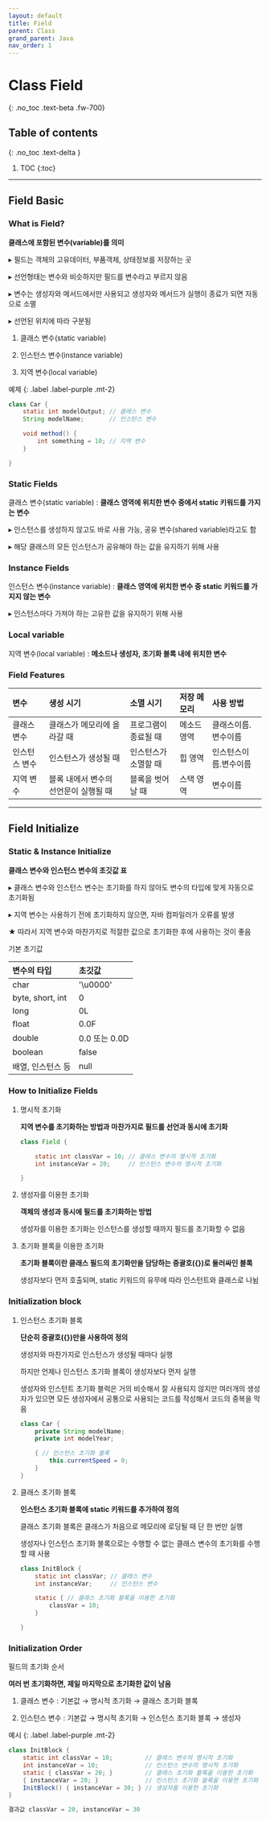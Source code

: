 ```yaml
---
layout: default
title: Field
parent: Class
grand_parent: Java
nav_order: 1
---
```


# Class Field
{: .no_toc .text-beta .fw-700}

## Table of contents
{: .no_toc .text-delta }

1. TOC
{:toc}

---

## Field Basic

### What is Field?

**클래스에 포함된 변수(variable)를 의미**

&#9656; 필드는 객체의 고유데이터, 부품객체, 상태정보를 저장하는 곳

&#9656; 선언형태는 변수와 비슷하지만 필드를 변수라고 부르지 않음

&#9656; 변수는 생성자와 메서드에서만 사용되고 생성자와 메서드가 실행이 종료가 되면 자동으로 소멸
   
&#9656; 선언된 위치에 따라 구분됨

1. 클래스 변수(static variable)

2. 인스턴스 변수(instance variable)

3. 지역 변수(local variable)

예제
{: .label .label-purple .mt-2}
```java
class Car {
    static int modelOutput; // 클래스 변수
    String modelName;       // 인스턴스 변수

    void method() {
        int something = 10; // 지역 변수
    }

}
```

### Static Fields

클래스 변수(static variable) : **클래스 영역에 위치한 변수 중에서 static 키워드를 가지는 변수**
    
&#9656; 인스턴스를 생성하지 않고도 바로 사용 가능, 공유 변수(shared variable)라고도 함

&#9656; 해당 클래스의 모든 인스턴스가 공유해야 하는 값을 유지하기 위해 사용

### Instance Fields

인스턴스 변수(instance variable) : **클래스 영역에 위치한 변수 중 static 키워드를 가지지 않는 변수**
    
&#9656; 인스턴스마다 가져야 하는 고유한 값을 유지하기 위해 사용

### Local variable

지역 변수(local variable) : **메소드나 생성자, 초기화 블록 내에 위치한 변수**

### Field Features

| 변수	| 생성 시기	| 소멸 시기	| 저장 메모리	| 사용 방법 |
|:-------|:---------|:--------|:--------------|:---------|
|클래스 변수	|클래스가 메모리에 올라갈 때	|프로그램이 종료될 때	|메소드 영역	|클래스이름.변수이름|
|인스턴스 변수	|인스턴스가 생성될 때	|인스턴스가 소멸할 때	|힙 영역	|인스턴스이름.변수이름|
|지역 변수	|블록 내에서 변수의 선언문이 실행될 때	|블록을 벗어날 때	|스택 영역	|변수이름|


---

## Field Initialize

### Static & Instance Initialize

**클래스 변수와 인스턴스 변수의 초깃값 표**

&#9656; 클래스 변수와 인스턴스 변수는 초기화를 하지 않아도 변수의 타입에 맞게 자동으로 초기화됨

&#9656; 지역 변수는 사용하기 전에 초기화하지 않으면, 자바 컴파일러가 오류를 발생

★ 따라서 지역 변수와 마찬가지로 적절한 값으로 초기화한 후에 사용하는 것이 좋음

기본 초기값

| 변수의 타입	   | 초깃값     |
|:----------------|:----------|
| char	          | '\u0000'  |
|byte, short, int |	0         |
|long	          | 0L        |
|float	          | 0.0F      |
|double	          | 0.0 또는 0.0D|
|boolean	      | false     |
|배열, 인스턴스 등	 | null      |

### How to Initialize Fields

1. 명시적 초기화

    **지역 변수를 초기화하는 방법과 마찬가지로 필드를 선언과 동시에 초기화**
    
    ```java
    class Field {

        static int classVar = 10; // 클래스 변수의 명시적 초기화
        int instanceVar = 20;     // 인스턴스 변수의 명시적 초기화

    }
    ```

2. 생성자를 이용한 초기화

    **객체의 생성과 동시에 필드를 초기화하는 방법**
    
    생성자를 이용한 초기화는 인스턴스를 생성할 때까지 필드를 초기화할 수 없음

3. 초기화 블록을 이용한 초기화

    **초기화 블록이란 클래스 필드의 초기화만을 담당하는 중괄호({})로 둘러싸인 블록**

    생성자보다 먼저 호출되며, static 키워드의 유무에 따라 인스턴트와 클래스로 나뉨

### Initialization block

1. 인스턴스 초기화 블록

    **단순히 중괄호({})만을 사용하여 정의**
    
    생성자와 마찬가지로 인스턴스가 생성될 때마다 실행
    
    하지만 언제나 인스턴스 초기화 블록이 생성자보다 먼저 실행
    
    생성자와 인스턴트 초기화 블럭은 거의 비슷해서 잘 사용되지 않지만 여러개의 생성자가 있으면 모든 생성자에서 공통으로 사용되는 코드를 작성해서 코드의 중복을 막음

    ```java
    class Car {
        private String modelName;
        private int modelYear;

        { // 인스턴스 초기화 블록
            this.currentSpeed = 0;
        }
    }
    ```
    
2. 클래스 초기화 블록

    **인스턴스 초기화 블록에 static 키워드를 추가하여 정의**
    
    클래스 초기화 블록은 클래스가 처음으로 메모리에 로딩될 때 단 한 번만 실행
    
    생성자나 인스턴스 초기화 블록으로는 수행할 수 없는 클래스 변수의 초기화를 수행할 때 사용
    
    ```java
    class InitBlock {
        static int classVar; // 클래스 변수
        int instanceVar;     // 인스턴스 변수

        static { // 클래스 초기화 블록을 이용한 초기화
            classVar = 10;
        }

    }
    ```
    
### Initialization Order

필드의 초기화 순서

**여러 번 초기화하면, 제일 마지막으로 초기화한 값이 남음**

1. 클래스 변수 : 기본값 → 명시적 초기화 → 클래스 초기화 블록

2. 인스턴스 변수 : 기본값 → 명시적 초기화 → 인스턴스 초기화 블록 → 생성자

예시
{: .label .label-purple .mt-2}
```java
class InitBlock {
    static int classVar = 10;         // 클래스 변수의 명시적 초기화
    int instanceVar = 10;             // 인스턴스 변수의 명시적 초기화
    static { classVar = 20; }         // 클래스 초기화 블록을 이용한 초기화
    { instanceVar = 20; }             // 인스턴스 초기화 블록을 이용한 초기화
    InitBlock() { instanceVar = 30; } // 생성자를 이용한 초기화
}

결과값 classVar = 20, instanceVar = 30
```